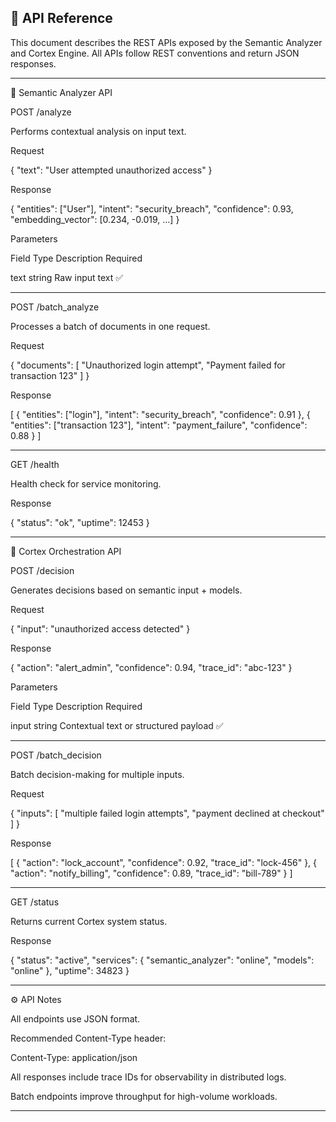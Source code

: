## 📘 API Reference ##

This document describes the REST APIs exposed by the Semantic Analyzer and Cortex Engine.
All APIs follow REST conventions and return JSON responses.


---

🔎 Semantic Analyzer API

POST /analyze

Performs contextual analysis on input text.

Request

{
  "text": "User attempted unauthorized access"
}

Response

{
  "entities": ["User"],
  "intent": "security_breach",
  "confidence": 0.93,
  "embedding_vector": [0.234, -0.019, ...]
}

Parameters

Field	Type	Description	Required

text	string	Raw input text	✅



---

POST /batch_analyze

Processes a batch of documents in one request.

Request

{
  "documents": [
    "Unauthorized login attempt",
    "Payment failed for transaction 123"
  ]
}

Response

[
  {
    "entities": ["login"],
    "intent": "security_breach",
    "confidence": 0.91
  },
  {
    "entities": ["transaction 123"],
    "intent": "payment_failure",
    "confidence": 0.88
  }
]


---

GET /health

Health check for service monitoring.

Response

{ "status": "ok", "uptime": 12453 }


---

🧠 Cortex Orchestration API

POST /decision

Generates decisions based on semantic input + models.

Request

{
  "input": "unauthorized access detected"
}

Response

{
  "action": "alert_admin",
  "confidence": 0.94,
  "trace_id": "abc-123"
}

Parameters

Field	Type	Description	Required

input	string	Contextual text or structured payload	✅



---

POST /batch_decision

Batch decision-making for multiple inputs.

Request

{
  "inputs": [
    "multiple failed login attempts",
    "payment declined at checkout"
  ]
}

Response

[
  {
    "action": "lock_account",
    "confidence": 0.92,
    "trace_id": "lock-456"
  },
  {
    "action": "notify_billing",
    "confidence": 0.89,
    "trace_id": "bill-789"
  }
]


---

GET /status

Returns current Cortex system status.

Response

{
  "status": "active",
  "services": {
    "semantic_analyzer": "online",
    "models": "online"
  },
  "uptime": 34823
}


---

⚙️ API Notes

All endpoints use JSON format.

Recommended Content-Type header:

Content-Type: application/json

All responses include trace IDs for observability in distributed logs.

Batch endpoints improve throughput for high-volume workloads.



---
